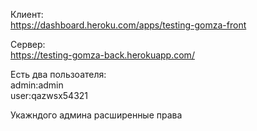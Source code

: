 Клиент:\
https://dashboard.heroku.com/apps/testing-gomza-front

Сервер:\
https://testing-gomza-back.herokuapp.com/

Есть два пользоателя:\
admin:admin\
user:qazwsx54321

Укажндого админа расширенные права
